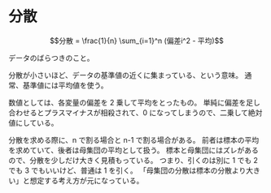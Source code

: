 # 分散

$$分散 = \frac{1}{n} \sum_{i=1}^n (偏差i^2 - 平均)$$

データのばらつきのこと。

分散が小さいほど、データの基準値の近くに集まっている、という意味。
通常、基準値には平均値を使う。

数値としては、各変量の偏差を 2 乗して平均をとったもの。
単純に偏差を足し合わせるとプラスマイナスが相殺されて、0 になってしまうので、二乗して絶対値にしている。

分散を求める際に、n で割る場合と n-1 で割る場合がある。
前者は標本の平均を求めていて、後者は母集団の平均として扱う。
標本と母集団にはズレがあるので、分散を少しだけ大きく見積もっている。
つまり、引くのは別に 1 でも 2 でも 3 でもいいけど、普通は 1 を引く。
「母集団の分散は標本の分散より大きい」と想定する考え方が元になっている。
